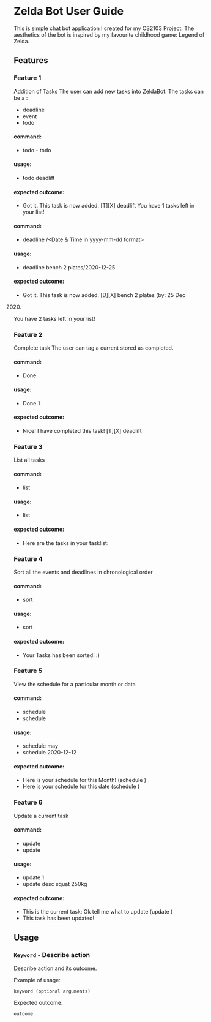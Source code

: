 # Zelda Bot User Guide
This is simple chat bot application I created for my CS2103 Project. The aesthetics of the bot is inspired by my favourite childhood game: Legend of Zelda.


## Features 

### Feature 1 
Addition of Tasks
The user can add new tasks into ZeldaBot. The tasks can be a :
- deadline
- event
- todo
#### command:
- todo - todo <task details>

#### usage:
- todo deadlift

#### expected outcome:
- Got it. This task is now added.
    [T][X] deadlift
You have 1 tasks left in 
your list!

#### command:
- deadline <task details>/<Date & Time in yyyy-mm-dd format>

#### usage:
- deadline bench 2 plates/2020-12-25

#### expected outcome:
- Got it. This task is now added.
[D][X] bench 2 plates (by: 25 Dec
2020)
You have 2 tasks left in 
your list!

### Feature 2
Complete task
The user can tag a current stored as completed.

#### command:
- Done <task index>

#### usage:
- Done 1

#### expected outcome:
- Nice! I have completed 
this task! [T][X] deadlift

### Feature 3
List all tasks

#### command:
- list

#### usage:
- list

#### expected outcome:
- Here are the tasks in
your tasklist:
<All task displayed>

### Feature 4
Sort all the events and deadlines in chronological order

#### command:
- sort

#### usage:
- sort

#### expected outcome:
- Your Tasks has been sorted! :)
<displays tasks in chronological order>

### Feature 5
View the schedule for a particular month or data

#### command:
- schedule <a particular month>
- schedule <a particular date>

#### usage:
- schedule may
- schedule 2020-12-12

#### expected outcome:
- Here is your schedule for
this Month!
<Displays all tasks for this month> (schedule <month>)
- Here is your schedule for this date
<Displays all tasks for this date> (schedule <date>)

### Feature 6
Update a current task

#### command:
- update <index of task>
- update <desc or date of the selected task>

#### usage:
- update 1
- update desc squat 250kg

#### expected outcome:
- This is the current task:
    <Display current selected task>
    Ok tell me what to update  (update <task index>)
- This task has been
    updated!
    <Display updated task>



## Usage

### `Keyword` - Describe action

Describe action and its outcome.

Example of usage: 

`keyword (optional arguments)`

Expected outcome:

`outcome`
